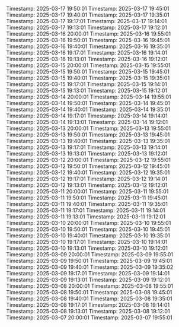 Timestamp: 2025-03-17 19:50:01
Timestamp: 2025-03-17 19:45:01
Timestamp: 2025-03-17 19:40:01
Timestamp: 2025-03-17 19:35:01
Timestamp: 2025-03-17 19:17:01
Timestamp: 2025-03-17 19:14:01
Timestamp: 2025-03-17 19:13:01
Timestamp: 2025-03-17 19:12:01
Timestamp: 2025-03-16 20:00:01
Timestamp: 2025-03-16 19:55:01
Timestamp: 2025-03-16 19:50:01
Timestamp: 2025-03-16 19:45:01
Timestamp: 2025-03-16 19:40:01
Timestamp: 2025-03-16 19:35:01
Timestamp: 2025-03-16 19:17:01
Timestamp: 2025-03-16 19:14:01
Timestamp: 2025-03-16 19:13:01
Timestamp: 2025-03-16 19:12:01
Timestamp: 2025-03-15 20:00:01
Timestamp: 2025-03-15 19:55:01
Timestamp: 2025-03-15 19:50:01
Timestamp: 2025-03-15 19:45:01
Timestamp: 2025-03-15 19:40:01
Timestamp: 2025-03-15 19:35:01
Timestamp: 2025-03-15 19:17:01
Timestamp: 2025-03-15 19:14:01
Timestamp: 2025-03-15 19:13:01
Timestamp: 2025-03-15 19:12:01
Timestamp: 2025-03-14 20:00:01
Timestamp: 2025-03-14 19:55:01
Timestamp: 2025-03-14 19:50:01
Timestamp: 2025-03-14 19:45:01
Timestamp: 2025-03-14 19:40:01
Timestamp: 2025-03-14 19:35:01
Timestamp: 2025-03-14 19:17:01
Timestamp: 2025-03-14 19:14:01
Timestamp: 2025-03-14 19:13:01
Timestamp: 2025-03-14 19:12:01
Timestamp: 2025-03-13 20:00:01
Timestamp: 2025-03-13 19:55:01
Timestamp: 2025-03-13 19:50:01
Timestamp: 2025-03-13 19:45:01
Timestamp: 2025-03-13 19:40:01
Timestamp: 2025-03-13 19:35:01
Timestamp: 2025-03-13 19:17:01
Timestamp: 2025-03-13 19:14:01
Timestamp: 2025-03-13 19:13:01
Timestamp: 2025-03-13 19:12:01
Timestamp: 2025-03-12 20:00:01
Timestamp: 2025-03-12 19:55:01
Timestamp: 2025-03-12 19:50:01
Timestamp: 2025-03-12 19:45:01
Timestamp: 2025-03-12 19:40:01
Timestamp: 2025-03-12 19:35:01
Timestamp: 2025-03-12 19:17:01
Timestamp: 2025-03-12 19:14:01
Timestamp: 2025-03-12 19:13:01
Timestamp: 2025-03-12 19:12:01
Timestamp: 2025-03-11 20:00:01
Timestamp: 2025-03-11 19:55:01
Timestamp: 2025-03-11 19:50:01
Timestamp: 2025-03-11 19:45:01
Timestamp: 2025-03-11 19:40:01
Timestamp: 2025-03-11 19:35:01
Timestamp: 2025-03-11 19:17:01
Timestamp: 2025-03-11 19:14:01
Timestamp: 2025-03-11 19:13:01
Timestamp: 2025-03-11 19:12:01
Timestamp: 2025-03-10 20:00:01
Timestamp: 2025-03-10 19:55:01
Timestamp: 2025-03-10 19:50:01
Timestamp: 2025-03-10 19:45:01
Timestamp: 2025-03-10 19:40:01
Timestamp: 2025-03-10 19:35:01
Timestamp: 2025-03-10 19:17:01
Timestamp: 2025-03-10 19:14:01
Timestamp: 2025-03-10 19:13:01
Timestamp: 2025-03-10 19:12:01
Timestamp: 2025-03-09 20:00:01
Timestamp: 2025-03-09 19:55:01
Timestamp: 2025-03-09 19:50:01
Timestamp: 2025-03-09 19:45:01
Timestamp: 2025-03-09 19:40:01
Timestamp: 2025-03-09 19:35:02
Timestamp: 2025-03-09 19:17:01
Timestamp: 2025-03-09 19:14:01
Timestamp: 2025-03-09 19:13:01
Timestamp: 2025-03-09 19:12:01
Timestamp: 2025-03-08 20:00:01
Timestamp: 2025-03-08 19:55:01
Timestamp: 2025-03-08 19:50:01
Timestamp: 2025-03-08 19:45:01
Timestamp: 2025-03-08 19:40:01
Timestamp: 2025-03-08 19:35:01
Timestamp: 2025-03-08 19:17:01
Timestamp: 2025-03-08 19:14:01
Timestamp: 2025-03-08 19:13:01
Timestamp: 2025-03-08 19:12:01
Timestamp: 2025-03-07 20:00:01
Timestamp: 2025-03-07 19:55:01
